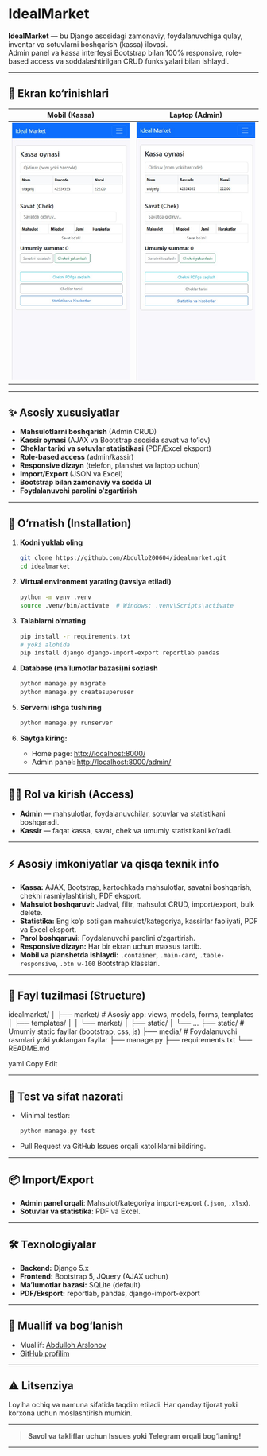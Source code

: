 # IdealMarket

**IdealMarket** — bu Django asosidagi zamonaviy, foydalanuvchiga qulay, inventar va sotuvlarni boshqarish (kassa) ilovasi.  
Admin panel va kassa interfeysi Bootstrap bilan 100% responsive, role-based access va soddalashtirilgan CRUD funksiyalari bilan ishlaydi.

---

## 📱 Ekran ko‘rinishlari

| Mobil (Kassa) | Laptop (Admin) |
| --- | --- |
| ![mobil](screenshots/kassa-mobile.png) | ![desktop](screenshots/kassa-mobile.png) |

---

## ✨ Asosiy xususiyatlar

- **Mahsulotlarni boshqarish** (Admin CRUD)
- **Kassir oynasi** (AJAX va Bootstrap asosida savat va to‘lov)
- **Cheklar tarixi va sotuvlar statistikasi** (PDF/Excel eksport)
- **Role-based access** (admin/kassir)
- **Responsive dizayn** (telefon, planshet va laptop uchun)
- **Import/Export** (JSON va Excel)
- **Bootstrap bilan zamonaviy va sodda UI**
- **Foydalanuvchi parolini o‘zgartirish**

---

## 🚀 O‘rnatish (Installation)

1. **Kodni yuklab oling**
    ```bash
    git clone https://github.com/Abdullo200604/idealmarket.git
    cd idealmarket
    ```

2. **Virtual environment yarating (tavsiya etiladi)**
    ```bash
    python -m venv .venv
    source .venv/bin/activate  # Windows: .venv\Scripts\activate
    ```

3. **Talablarni o‘rnating**
    ```bash
    pip install -r requirements.txt
    # yoki alohida
    pip install django django-import-export reportlab pandas
    ```

4. **Database (ma’lumotlar bazasi)ni sozlash**
    ```bash
    python manage.py migrate
    python manage.py createsuperuser
    ```

5. **Serverni ishga tushiring**
    ```bash
    python manage.py runserver
    ```

6. **Saytga kiring:**
    - Home page: [http://localhost:8000/](http://localhost:8000/)
    - Admin panel: [http://localhost:8000/admin/](http://localhost:8000/admin/)

---

## 🧑‍💻 Rol va kirish (Access)

- **Admin** — mahsulotlar, foydalanuvchilar, sotuvlar va statistikani boshqaradi.
- **Kassir** — faqat kassa, savat, chek va umumiy statistikani ko‘radi.

---

## ⚡️ Asosiy imkoniyatlar va qisqa texnik info

- **Kassa:** AJAX, Bootstrap, kartochkada mahsulotlar, savatni boshqarish, chekni rasmiylashtirish, PDF eksport.
- **Mahsulot boshqaruvi:** Jadval, filtr, mahsulot CRUD, import/export, bulk delete.
- **Statistika:** Eng ko‘p sotilgan mahsulot/kategoriya, kassirlar faoliyati, PDF va Excel eksport.
- **Parol boshqaruvi:** Foydalanuvchi parolini o‘zgartirish.
- **Responsive dizayn:** Har bir ekran uchun maxsus tartib.
- **Mobil va planshetda ishlaydi:** `.container`, `.main-card`, `.table-responsive`, `.btn w-100` Bootstrap klasslari.

---

## 📁 Fayl tuzilmasi (Structure)
idealmarket/
│
├── market/ # Asosiy app: views, models, forms, templates
│ ├── templates/
│ │ └── market/
│ ├── static/
│ └── ...
├── static/ # Umumiy static fayllar (bootstrap, css, js)
├── media/ # Foydalanuvchi rasmlari yoki yuklangan fayllar
├── manage.py
├── requirements.txt
└── README.md

yaml
Copy
Edit

---

## 📝 Test va sifat nazorati

- Minimal testlar:  
    ```bash
    python manage.py test
    ```
- Pull Request va GitHub Issues orqali xatoliklarni bildiring.

---

## 📦 Import/Export

- **Admin panel orqali**: Mahsulot/kategoriya import-export (`.json`, `.xlsx`).
- **Sotuvlar va statistika**: PDF va Excel.

---

## 🛠 Texnologiyalar

- **Backend:** Django 5.x
- **Frontend:** Bootstrap 5, JQuery (AJAX uchun)
- **Ma’lumotlar bazasi:** SQLite (default)
- **PDF/Eksport:** reportlab, pandas, django-import-export

---

## 📧 Muallif va bog‘lanish

- Muallif: [Abdulloh Arslonov](mailto:lwcardinal12@gmail.com)
- [GitHub profilim](https://github.com/Abdullo200604/)

---

## ⚠️ Litsenziya

Loyiha ochiq va namuna sifatida taqdim etiladi. Har qanday tijorat yoki korxona uchun moslashtirish mumkin.

---

> **Savol va takliflar uchun Issues yoki Telegram orqali bog‘laning!**

---

